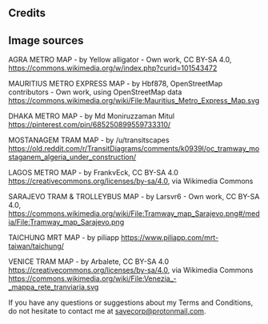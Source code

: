 ## Credits

## Image sources

AGRA METRO MAP - by Yellow alligator - Own work, CC BY-SA 4.0, https://commons.wikimedia.org/w/index.php?curid=101543472

MAURITIUS METRO EXPRESS MAP - by Hbf878, OpenStreetMap contributors - Own work, using OpenStreetMap data https://commons.wikimedia.org/wiki/File:Mauritius_Metro_Express_Map.svg

DHAKA METRO MAP - by Md Moniruzzaman Mitul https://pinterest.com/pin/685250899559733310/

MOSTANAGEM TRAM MAP - by /u/transitscapes https://old.reddit.com/r/TransitDiagrams/comments/k0939l/oc_tramway_mostaganem_algeria_under_construction/

LAGOS METRO MAP - by FrankvEck, CC BY-SA 4.0 <https://creativecommons.org/licenses/by-sa/4.0>, via Wikimedia Commons

SARAJEVO TRAM & TROLLEYBUS MAP - by Larsvr6 - Own work, CC BY-SA 4.0, https://commons.wikimedia.org/wiki/File:Tramway_map_Sarajevo.png#/media/File:Tramway_map_Sarajevo.png

TAICHUNG MRT MAP - by piliapp https://www.piliapp.com/mrt-taiwan/taichung/

VENICE TRAM MAP - by Arbalete, CC BY-SA 4.0 <https://creativecommons.org/licenses/by-sa/4.0>, via Wikimedia Commons https://commons.wikimedia.org/wiki/File:Venezia_-_mappa_rete_tranviaria.svg

If you have any questions or suggestions about my Terms and Conditions, do not hesitate to contact me at savecorp@protonmail.com. 

